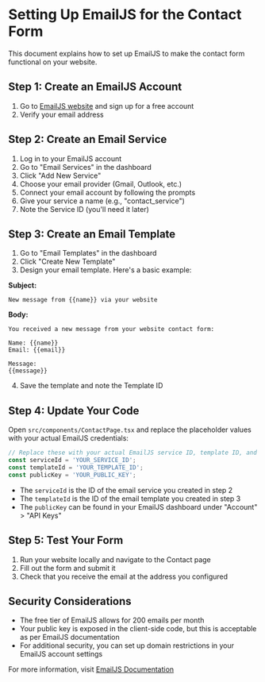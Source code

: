 # Setting Up EmailJS for the Contact Form

This document explains how to set up EmailJS to make the contact form functional on your website.

## Step 1: Create an EmailJS Account

1. Go to [EmailJS website](https://www.emailjs.com/) and sign up for a free account
2. Verify your email address

## Step 2: Create an Email Service

1. Log in to your EmailJS account
2. Go to "Email Services" in the dashboard
3. Click "Add New Service"
4. Choose your email provider (Gmail, Outlook, etc.)
5. Connect your email account by following the prompts
6. Give your service a name (e.g., "contact_service")
7. Note the Service ID (you'll need it later)

## Step 3: Create an Email Template

1. Go to "Email Templates" in the dashboard
2. Click "Create New Template"
3. Design your email template. Here's a basic example:

**Subject:**
```
New message from {{name}} via your website
```

**Body:**
```
You received a new message from your website contact form:

Name: {{name}}
Email: {{email}}

Message:
{{message}}
```

4. Save the template and note the Template ID

## Step 4: Update Your Code

Open `src/components/ContactPage.tsx` and replace the placeholder values with your actual EmailJS credentials:

```typescript
// Replace these with your actual EmailJS service ID, template ID, and public key
const serviceId = 'YOUR_SERVICE_ID';
const templateId = 'YOUR_TEMPLATE_ID'; 
const publicKey = 'YOUR_PUBLIC_KEY';
```

- The `serviceId` is the ID of the email service you created in step 2
- The `templateId` is the ID of the email template you created in step 3
- The `publicKey` can be found in your EmailJS dashboard under "Account" > "API Keys"

## Step 5: Test Your Form

1. Run your website locally and navigate to the Contact page
2. Fill out the form and submit it
3. Check that you receive the email at the address you configured

## Security Considerations

- The free tier of EmailJS allows for 200 emails per month
- Your public key is exposed in the client-side code, but this is acceptable as per EmailJS documentation
- For additional security, you can set up domain restrictions in your EmailJS account settings

For more information, visit [EmailJS Documentation](https://www.emailjs.com/docs/) 